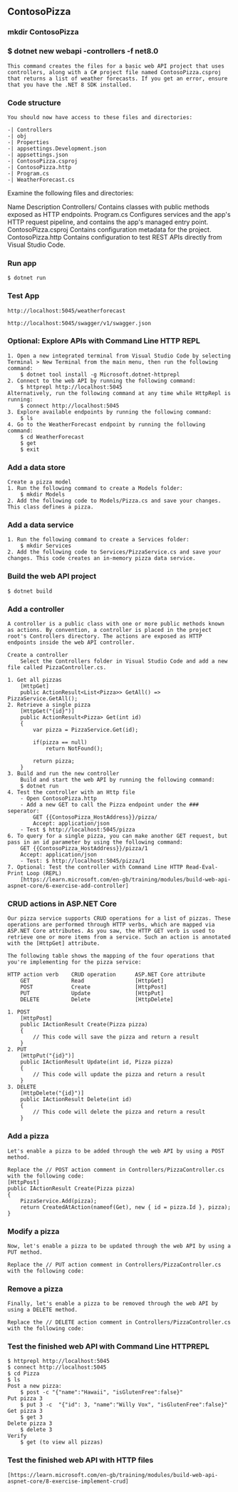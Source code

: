 ## ContosoPizza

### mkdir ContosoPizza

### $ dotnet new webapi -controllers -f net8.0
    This command creates the files for a basic web API project that uses controllers, along with a C# project file named ContosoPizza.csproj that returns a list of weather forecasts. If you get an error, ensure that you have the .NET 8 SDK installed.

### Code structure
    You should now have access to these files and directories:

    -| Controllers
    -| obj
    -| Properties
    -| appsettings.Development.json
    -| appsettings.json
    -| ContosoPizza.csproj
    -| ContosoPizza.http
    -| Program.cs
    -| WeatherForecast.cs
Examine the following files and directories:

Name	              Description
Controllers/	      Contains classes with public methods exposed as HTTP endpoints.
Program.cs	          Configures services and the app's HTTP request pipeline, and contains the app's managed entry point.
ContosoPizza.csproj	  Contains configuration metadata for the project.
ContosoPizza.http	  Contains configuration to test REST APIs directly from Visual Studio Code.

### Run app
    $ dotnet run

### Test App
    http://localhost:5045/weatherforecast

    http://localhost:5045/swagger/v1/swagger.json

### Optional: Explore APIs with Command Line HTTP REPL
    1. Open a new integrated terminal from Visual Studio Code by selecting Terminal > New Terminal from the main menu, then run the following command:
        $ dotnet tool install -g Microsoft.dotnet-httprepl
    2. Connect to the web API by running the following command:
        $ httprepl http://localhost:5045
    Alternatively, run the following command at any time while HttpRepl is running:
        $ connect http://localhost:5045
    3. Explore available endpoints by running the following command:
        $ ls
    4. Go to the WeatherForecast endpoint by running the following command:
        $ cd WeatherForecast
        $ get
        $ exit

### Add a data store
    Create a pizza model
    1. Run the following command to create a Models folder:
        $ mkdir Models
    2. Add the following code to Models/Pizza.cs and save your changes. This class defines a pizza.

### Add a data service
    1. Run the following command to create a Services folder:
        $ mkdir Services
    2. Add the following code to Services/PizzaService.cs and save your changes. This code creates an in-memory pizza data service.
### Build the web API project
    $ dotnet build

### Add a controller
    A controller is a public class with one or more public methods known as actions. By convention, a controller is placed in the project root's Controllers directory. The actions are exposed as HTTP endpoints inside the web API controller.

    Create a controller
        Select the Controllers folder in Visual Studio Code and add a new file called PizzaController.cs.

    1. Get all pizzas
        [HttpGet]
        public ActionResult<List<Pizza>> GetAll() => PizzaService.GetAll();
    2. Retrieve a single pizza
        [HttpGet("{id}")]
        public ActionResult<Pizza> Get(int id)
        {
            var pizza = PizzaService.Get(id);

            if(pizza == null)
                return NotFound();

            return pizza;
        }
    3. Build and run the new controller
        Build and start the web API by running the following command:
        $ dotnet run
    4. Test the controller with an Http file
        - Open ContosoPizza.http
        - Add a new GET to call the Pizza endpoint under the ### seperator:
            GET {{ContosoPizza_HostAddress}}/pizza/
            Accept: application/json
        - Test $ http://localhost:5045/pizza
    6. To query for a single pizza, you can make another GET request, but pass in an id parameter by using the following command:
        GET {{ContosoPizza_HostAddress}}/pizza/1
        Accept: application/json
        - Test: $ http://localhost:5045/pizza/1
    7. Optional: Test the controller with Command Line HTTP Read-Eval-Print Loop (REPL) 
        [https://learn.microsoft.com/en-gb/training/modules/build-web-api-aspnet-core/6-exercise-add-controller]

### CRUD actions in ASP.NET Core
    Our pizza service supports CRUD operations for a list of pizzas. These operations are performed through HTTP verbs, which are mapped via ASP.NET Core attributes. As you saw, the HTTP GET verb is used to retrieve one or more items from a service. Such an action is annotated with the [HttpGet] attribute.

    The following table shows the mapping of the four operations that you're implementing for the pizza service:

    HTTP action verb	CRUD operation	    ASP.NET Core attribute
        GET	            Read	            [HttpGet]
        POST	        Create	            [HttpPost]
        PUT	            Update	            [HttpPut]
        DELETE	        Delete	            [HttpDelete]

    1. POST
        [HttpPost]
        public IActionResult Create(Pizza pizza)
        {            
            // This code will save the pizza and return a result
        }
    2. PUT
        [HttpPut("{id}")]
        public IActionResult Update(int id, Pizza pizza)
        {
            // This code will update the pizza and return a result
        }
    3. DELETE
        [HttpDelete("{id}")]
        public IActionResult Delete(int id)
        {
            // This code will delete the pizza and return a result
        }
### Add a pizza
    Let's enable a pizza to be added through the web API by using a POST method.

    Replace the // POST action comment in Controllers/PizzaController.cs with the following code:
    [HttpPost]
    public IActionResult Create(Pizza pizza)
    {            
        PizzaService.Add(pizza);
        return CreatedAtAction(nameof(Get), new { id = pizza.Id }, pizza);
    }
### Modify a pizza
    Now, let's enable a pizza to be updated through the web API by using a PUT method.

    Replace the // PUT action comment in Controllers/PizzaController.cs with the following code:

### Remove a pizza
    Finally, let's enable a pizza to be removed through the web API by using a DELETE method.

    Replace the // DELETE action comment in Controllers/PizzaController.cs with the following code:

### Test the finished web API with Command Line HTTPREPL
    $ httprepl http://localhost:5045
    $ connect http://localhost:5045
    $ cd Pizza
    $ ls
    Post a new pizza: 
        $ post -c "{"name":"Hawaii", "isGlutenFree":false}"
    Put pizza 3
        $ put 3 -c  "{"id": 3, "name":"Willy Vox", "isGlutenFree":false}"
    Get pizza 3
        $ get 3
    Delete pizza 3
        $ delete 3
    Verify
        $ get (to view all pizzas)
### Test the finished web API with HTTP files
    [https://learn.microsoft.com/en-gb/training/modules/build-web-api-aspnet-core/8-exercise-implement-crud]